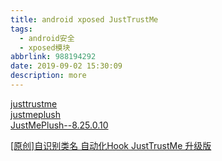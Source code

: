 ```yaml
---
title: android xposed JustTrustMe
tags:
  - android安全
  - xposed模块
abbrlink: 988194292
date: 2019-09-02 15:30:09
description: more
---
```


[justtrustme](https://pan.baidu.com/s/1BjdycxRGu2IU7nn8gQcYNQ)  
[justmeplush](https://pan.baidu.com/s/1wrBc1yhBLUs8s_ytn3H8UA)  
[JustMePlush--8.25.0.10](https://pan.baidu.com/s/1Y-k9820ec01klE7x8wcL1g)  

[[原创]自识别类名 自动化Hook JustTrustMe 升级版](https://bbs.pediy.com/thread-254114.htm)  

